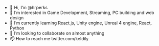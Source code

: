 - 👋 Hi, I’m @hrperks
- 👀 I’m interested in Game Development, Streaming, PC building and web design
- 🌱 I’m currently learning React.js, Unity engine, Unreal 4 engine, React, Python
- 💞️ I’m looking to collaborate on almost anything 
- 📫 How to reach me twitter.com/keldily

<!---
hrperks/hrperks is a ✨ special ✨ repository because its `README.md` (this file) appears on your GitHub profile.
You can click the Preview link to take a look at your changes.
--->
